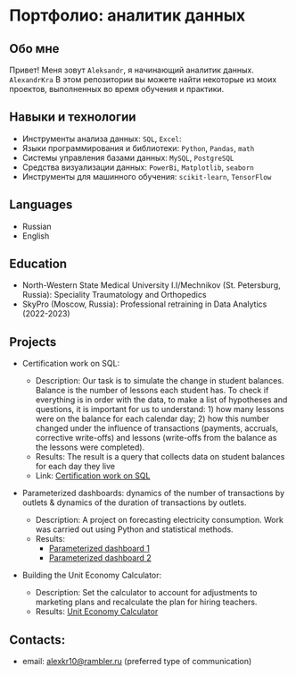 # Портфолио: аналитик данных

## Обо мне 

Привет! Меня зовут ``Aleksandr``, я начинающий аналитик данных. 
``AlexandrKra``
В этом репозитории вы можете найти некоторые из моих проектов, выполненных во время обучения и практики.
<br>

## Навыки и технологии
- Инструменты анализа данных: ``SQL``, ``Excel``: 
- Языки программирования и библиотеки: ``Python``, ``Pandas``, ``math`` 
- Системы управления базами данных: ``MySQL``, ``PostgreSQL``
- Средства визуализации данных: ``PowerBi``, ``Matplotlib``, ``seaborn``
- Инструменты для машинного обучения: ``scikit-learn``, ``TensorFlow``

## Languages

- Russian 
- English
## Education

- North-Western State Medical University I.I/Mechnikov (St. Petersburg, Russia): Speciality Traumatology and Orthopedics
- SkyPro (Moscow, Russia): Professional retraining in Data Analytics (2022-2023)

## Projects

- Certification work on SQL:
  - Description: Our task is to simulate the change in student balances. Balance is the number of lessons each student has. To check if everything is in order with the data, to make a list of hypotheses and questions, it is important for us to understand: 1) how many lessons were on the balance for each calendar day; 2) how this number changed under the influence of transactions (payments, accruals, corrective write-offs) and lessons (write-offs from the balance as the lessons were completed).
  - Results: The result is a query that collects data on student balances for each day they live 
  - Link: [Certification work on SQL](https://)

- Parameterized dashboards: dynamics of the number of transactions by outlets & dynamics of the duration of transactions by outlets.
  - Description: A project on forecasting electricity consumption. Work was carried out using Python and statistical methods.
  - Results: 
    - [Parameterized dashboard 1](https://)
    - [Parameterized dashboard 2](https://)

- Building the Unit Economy Calculator:
  - Description: Set the calculator to account for adjustments to marketing plans and recalculate the plan for hiring teachers.
  - Results: [Unit Economy Calculator](https://)



## Contacts:
- email: alexkr10@rambler.ru (preferred type of communication)
